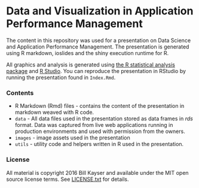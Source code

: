 # Data and Visualization in Application Performance Management

The content in this repository was used for a presentation on Data Science and Application Performance Management.  The presentation is generated using R markdown, ioslides and the shiny execution runtime for R.

All graphics and analysis is generated using [the R statistical analysis package](http://r-project.org) and
[R Studio](http://rstudio.org).  You can reproduce the presentation in RStudio by running the presentation found in `Index.Rmd`.

### Contents

* R Markdown (Rmd) files - contains the content of the presentation in markdown weaved with R code.
* `data` - All data files used in the presentation stored as data frames in *rds* format.  Data
was captured from live web applications running in production environments and used with permission from the owners.
* `images` - image assets used in the presentation
* `utils` - utility code and helpers written in R used in the presentation.

### License

All material is copyright 2016 Bill Kayser and available under the MIT open source license terms.  See
[LICENSE.txt](license.txt) for details.
